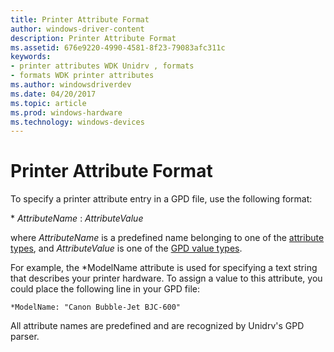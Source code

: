 ```yaml
---
title: Printer Attribute Format
author: windows-driver-content
description: Printer Attribute Format
ms.assetid: 676e9220-4990-4581-8f23-79083afc311c
keywords:
- printer attributes WDK Unidrv , formats
- formats WDK printer attributes
ms.author: windowsdriverdev
ms.date: 04/20/2017
ms.topic: article
ms.prod: windows-hardware
ms.technology: windows-devices
---
```


# Printer Attribute Format





To specify a printer attribute entry in a GPD file, use the following format:

\* *AttributeName* : *AttributeValue*

where *AttributeName* is a predefined name belonging to one of the [attribute types](attribute-types.md), and *AttributeValue* is one of the [GPD value types](gpd-value-types.md).

For example, the \*ModelName attribute is used for specifying a text string that describes your printer hardware. To assign a value to this attribute, you could place the following line in your GPD file:

```
*ModelName: "Canon Bubble-Jet BJC-600"
```

All attribute names are predefined and are recognized by Unidrv's GPD parser.

 

 




